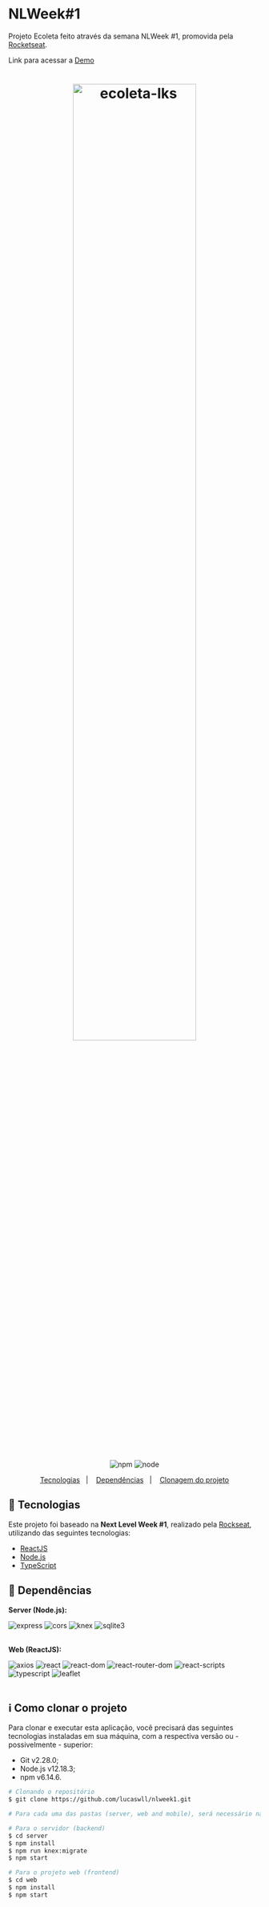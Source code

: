 # NLWeek#1
Projeto Ecoleta feito através da semana NLWeek #1, promovida pela [Rocketseat](https://rocketseat.com.br/).

Link para acessar a [Demo](https://nlweek1.vercel.app/)

<h1 align="center">
    <img style="width:70%" alt="ecoleta-lks" src="https://i.ibb.co/r5F0YSC/Ecoleta.png">
    <br>
</h1>

<p align="center">
    <img alt="npm" src="https://img.shields.io/badge/npm-v6.14.6-purple" />
    <img alt="node" src="https://img.shields.io/badge/node-v12.18.3-purple" />      
</p>

<p align="center">
  <a href="#rocket-tecnologias">Tecnologias</a>&nbsp;&nbsp;&nbsp;|&nbsp;&nbsp;&nbsp;
  <a href="#bookmark_tabs-dependências">Dependências</a>&nbsp;&nbsp;&nbsp;|&nbsp;&nbsp;&nbsp;
  <a href="#information_source-como-clonar-o-projeto">Clonagem do projeto</a>
</p>

## :rocket: Tecnologias

Este projeto foi baseado na **Next Level Week #1**, realizado pela [Rockseat](https://rocketseat.com.br/), utilizando das seguintes tecnologias:

-  [ReactJS](https://reactjs.org/)
-  [Node.js](https://nodejs.org/en/)
-  [TypeScript](https://www.typescriptlang.org/)

## :bookmark_tabs: Dependências

**Server (Node.js):**

<img alt="express" src="https://img.shields.io/badge/express-^4.17.1-orange" />  
<img alt="cors" src="https://img.shields.io/badge/cors-^2.8.5-orange" /> 
<img alt="knex" src="https://img.shields.io/badge/knex-^0.21.1-orange" /> 
<img alt="sqlite3" src="https://img.shields.io/badge/sqlite3-^4.2.0-orange" />

<br/>
<br/>

**Web (ReactJS):**
  
<img alt="axios" src="https://img.shields.io/badge/axios-^0.19.2-brightgreen" />
<img alt="react" src="https://img.shields.io/badge/react-^16.13.1-brightgreen" /> 
<img alt="react-dom" src="https://img.shields.io/badge/react--dom-^16.13.1-brightgreen" /> 
<img alt="react-router-dom" src="https://img.shields.io/badge/react--router--dom-^5.2.0-brightgreen" /> 
<img alt="react-scripts" src="https://img.shields.io/badge/react--scripts-3.4.1-brightgreen" /> 
<img alt="typescript" src="https://img.shields.io/badge/typescript-^3.7.5-brightgreen" />
<img alt="leaflet" src="https://img.shields.io/badge/leaflet-^1.6.0-brightgreen" />

<br/>
<br/>


## :information_source: Como clonar o projeto

Para clonar e executar esta aplicação, você precisará das seguintes tecnologias instaladas em sua máquina, com a respectiva versão ou - possivelmente - superior:
- Git v2.28.0;
- Node.js v12.18.3;
- npm v6.14.6.

```bash
# Clonando o repositório
$ git clone https://github.com/lucaswll/nlweek1.git

# Para cada uma das pastas (server, web and mobile), será necessário navegar até elas e utilizar dos seguintes comandos através de um terminal:

# Para o servidor (backend)
$ cd server
$ npm install
$ npm run knex:migrate
$ npm start

# Para o projeto web (frontend)
$ cd web
$ npm install
$ npm start
